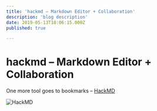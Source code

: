 ```yaml
---
title: 'hackmd – Markdown Editor + Collaboration'
description: 'blog description'
date: 2019-05-13T18:06:15.000Z
published: true

---
```

# hackmd – Markdown Editor + Collaboration

One more tool goes to bookmarks – [HackMD](https://hackmd.io/WdVNGpHQTOySRfKeYwT9mg?both)

![HackMD](http://stepansuvorov.com/blog/wp-content/uploads/2019/05/Screenshot-2019-05-13-at-18.12.45.png)